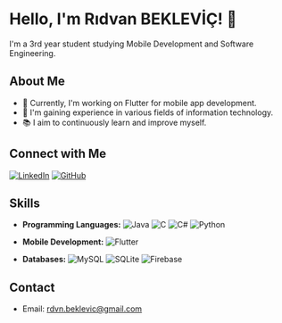 # Hello, I'm Rıdvan BEKLEVİÇ! 👋

I'm a 3rd year student studying Mobile Development and Software Engineering.

## About Me

- 🌱 Currently, I'm working on Flutter for mobile app development.
- 🔭 I'm gaining experience in various fields of information technology.
- 📚 I aim to continuously learn and improve myself.

## Connect with Me

[![LinkedIn](https://img.shields.io/badge/LinkedIn-Profile-blue?style=for-the-badge&logo=linkedin)](https://www.linkedin.com/in/enes-okurterzi/)
[![GitHub](https://img.shields.io/badge/GitHub-Profile-blue?style=for-the-badge&logo=github)](https://github.com/beklevicRidvan)

## Skills

- **Programming Languages:** 
  ![Java](https://img.shields.io/badge/Java-Programming-orange?style=for-the-badge&logo=java)
  ![C](https://img.shields.io/badge/C-Programming-green?style=for-the-badge&logo=c)
  ![C#](https://img.shields.io/badge/C%23-Programming-blue?style=for-the-badge&logo=c-sharp)
  ![Python](https://img.shields.io/badge/Python-Programming-yellow?style=for-the-badge&logo=python)

- **Mobile Development:** 
  ![Flutter](https://img.shields.io/badge/Flutter-Mobile%20Development-blueviolet?style=for-the-badge&logo=flutter)

- **Databases:** 
  ![MySQL](https://img.shields.io/badge/MySQL-Database-orange?style=for-the-badge&logo=mysql)
  ![SQLite](https://img.shields.io/badge/SQLite-Database-blue?style=for-the-badge&logo=sqlite)
  ![Firebase](https://img.shields.io/badge/Firebase-Database-yellow?style=for-the-badge&logo=firebase)

## Contact

- Email: [rdvn.beklevic@gmail.com](mailto:rdvn.beklevic@gmail.com)
